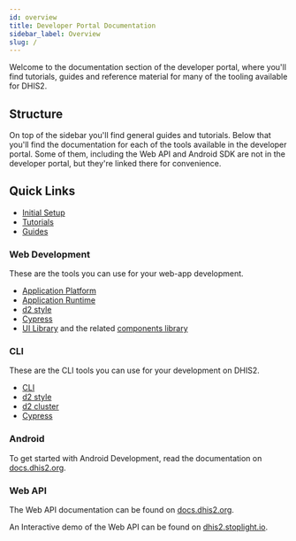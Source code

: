 ```yaml
---
id: overview
title: Developer Portal Documentation
sidebar_label: Overview
slug: /
---
```


Welcome to the documentation section of the developer portal, where you'll find tutorials, guides and reference material for many of the tooling available for DHIS2.

## Structure

On top of the sidebar you'll find general guides and tutorials. Below that you'll find the documentation for each of the tools available in the developer portal. Some of them, including the Web API and Android SDK are not in the developer portal, but they're linked there for convenience.

## Quick Links

- [Initial Setup](/docs/quickstart)
- [Tutorials](/docs/tutorials)
- [Guides](/docs/guides)

### Web Development

These are the tools you can use for your web-app development. 

- [Application Platform](/docs/app-platform/getting-started)
- [Application Runtime](/docs/app-runtime/getting-started)
- [d2 style](/docs/cli/style/getting-started)
- [Cypress](/docs/cli/cypress/getting-started)
- [UI Library](/docs/design) and the related [components library](/docs/ui/webcomponents)

### CLI

These are the CLI tools you can use for your development on DHIS2.

- [CLI](cli)
- [d2 style](cli/style/getting-started)
- [d2 cluster](cli/cluster)
- [Cypress](cli/cypress/getting-started)

### Android

To get started with Android Development, read the documentation on [docs.dhis2.org](https://docs.dhis2.org/en/develop/developing-with-the-android-sdk/about-this-guide.html).


### Web API

The Web API documentation can be found on [docs.dhis2.org](https://docs.dhis2.org/en/develop/using-the-api/dhis-core-version-240/introduction.html). 

An Interactive demo of the Web API can be found on [dhis2.stoplight.io](https://dhis2.stoplight.io/docs/dhis2/).